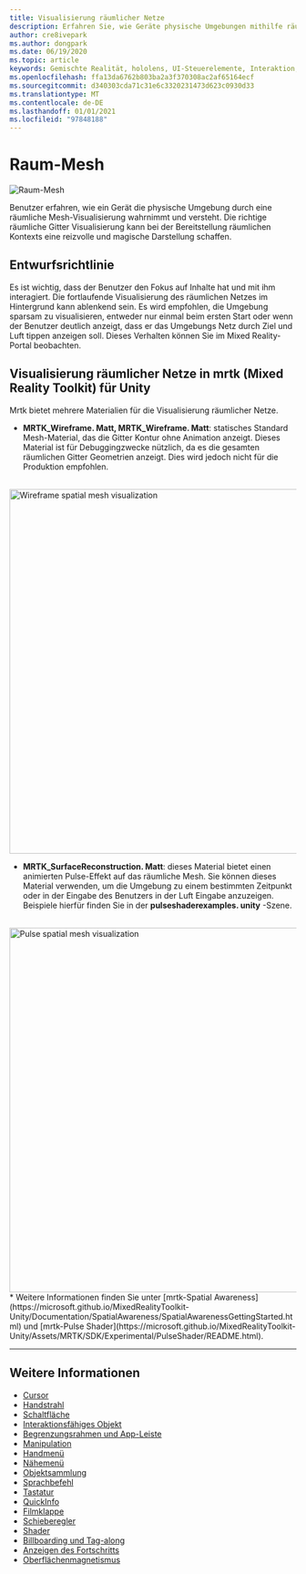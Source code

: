 ```yaml
---
title: Visualisierung räumlicher Netze
description: Erfahren Sie, wie Geräte physische Umgebungen mithilfe räumlicher Netze verstehen.
author: cre8ivepark
ms.author: dongpark
ms.date: 06/19/2020
ms.topic: article
keywords: Gemischte Realität, hololens, UI-Steuerelemente, Interaktion, UI, UX, UX-Entwurf, räumliche Benutzeroberfläche, räumliche Interaktion, 3D-Benutzeroberfläche, 3D-UX, Mixed Reality-Headset, Windows Mixed Reality-Headset, Virtual Reality-Headset, hololens, mrtk, Mixed Reality Toolkit
ms.openlocfilehash: ffa13da6762b803ba2a3f370308ac2af65164ecf
ms.sourcegitcommit: d340303cda71c31e6c3320231473d623c0930d33
ms.translationtype: MT
ms.contentlocale: de-DE
ms.lasthandoff: 01/01/2021
ms.locfileid: "97848188"
---
```

# <a name="spatial-mesh"></a>Raum-Mesh

![Raum-Mesh](images/MRTK_PulseShader_SpatialMesh.gif)

Benutzer erfahren, wie ein Gerät die physische Umgebung durch eine räumliche Mesh-Visualisierung wahrnimmt und versteht. Die richtige räumliche Gitter Visualisierung kann bei der Bereitstellung räumlichen Kontexts eine reizvolle und magische Darstellung schaffen.  

## <a name="design-guideline"></a>Entwurfsrichtlinie

Es ist wichtig, dass der Benutzer den Fokus auf Inhalte hat und mit ihm interagiert. Die fortlaufende Visualisierung des räumlichen Netzes im Hintergrund kann ablenkend sein. Es wird empfohlen, die Umgebung sparsam zu visualisieren, entweder nur einmal beim ersten Start oder wenn der Benutzer deutlich anzeigt, dass er das Umgebungs Netz durch Ziel und Luft tippen anzeigen soll. Dieses Verhalten können Sie im Mixed Reality-Portal beobachten.
<br>

## <a name="spatial-mesh-visualization-in-mrtk-mixed-reality-toolkit-for-unity"></a>Visualisierung räumlicher Netze in mrtk (Mixed Reality Toolkit) für Unity

Mrtk bietet mehrere Materialien für die Visualisierung räumlicher Netze.

- **MRTK_Wireframe. Matt, MRTK_Wireframe. Matt**: statisches Standard Mesh-Material, das die Gitter Kontur ohne Animation anzeigt. Dieses Material ist für Debuggingzwecke nützlich, da es die gesamten räumlichen Gitter Geometrien anzeigt. Dies wird jedoch nicht für die Produktion empfohlen.
<br>
<img src="images/SurfaceReconstruction.jpg" alt="Wireframe spatial mesh visualization" width="640px">

- **MRTK_SurfaceReconstruction. Matt**: dieses Material bietet einen animierten Pulse-Effekt auf das räumliche Mesh. Sie können dieses Material verwenden, um die Umgebung zu einem bestimmten Zeitpunkt oder in der Eingabe des Benutzers in der Luft Eingabe anzuzeigen. Beispiele hierfür finden Sie in der **pulseshaderexamples. unity** -Szene.
<br>
<img src="images/MRTK_SRMesh_Pulse.jpg" alt="Pulse spatial mesh visualization" width="640px">
* Weitere Informationen finden Sie unter [mrtk-Spatial Awareness](https://microsoft.github.io/MixedRealityToolkit-Unity/Documentation/SpatialAwareness/SpatialAwarenessGettingStarted.html) und [mrtk-Pulse Shader](https://microsoft.github.io/MixedRealityToolkit-Unity/Assets/MRTK/SDK/Experimental/PulseShader/README.html).

<br>

---

## <a name="see-also"></a>Weitere Informationen

* [Cursor](cursors.md)
* [Handstrahl](point-and-commit.md)
* [Schaltfläche](button.md)
* [Interaktionsfähiges Objekt](interactable-object.md)
* [Begrenzungsrahmen und App-Leiste](app-bar-and-bounding-box.md)
* [Manipulation](direct-manipulation.md)
* [Handmenü](hand-menu.md)
* [Nähemenü](near-menu.md)
* [Objektsammlung](object-collection.md)
* [Sprachbefehl](voice-input.md)
* [Tastatur](keyboard.md)
* [QuickInfo](tooltip.md)
* [Filmklappe](slate.md)
* [Schieberegler](slider.md)
* [Shader](shader.md)
* [Billboarding und Tag-along](billboarding-and-tag-along.md)
* [Anzeigen des Fortschritts](progress.md)
* [Oberflächenmagnetismus](surface-magnetism.md)
